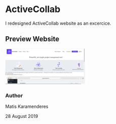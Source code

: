 <h1> ActiveCollab </h1>
I redesigned ActiveCollab website as an excercice.

<h2> Preview Website </h2>
<img src="assets/images/preview_website.png" width="50%" height="50%"/>

<h3> Author </h3>
Matis Karamenderes

28 August 2019
